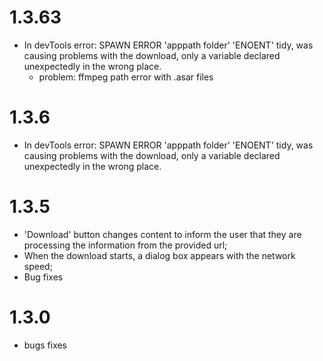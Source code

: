 # 1.3.63
  - In devTools error: SPAWN ERROR 'apppath folder' 'ENOENT' tidy, was causing problems with the download, only a variable declared unexpectedly in the wrong place.
    - problem: ffmpeg path error with .asar files

# 1.3.6
  - In devTools error: SPAWN ERROR 'apppath folder' 'ENOENT' tidy, was causing problems with the download, only a variable declared unexpectedly in the wrong place.

# 1.3.5
  - 'Download' button changes content to inform the user that they are processing the information from the provided url;
  - When the download starts, a dialog box appears with the network speed;
  - Bug fixes

# 1.3.0
  - bugs fixes
